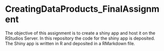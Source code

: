 # CreatingDataProducts_FinalAssignment
The objective of this assignment is to create a shiny app and host it on the RStudios Server. In this repository the code for the shiny app is deposited. The Shiny app is written in R and deposited in a RMarkdown file.
